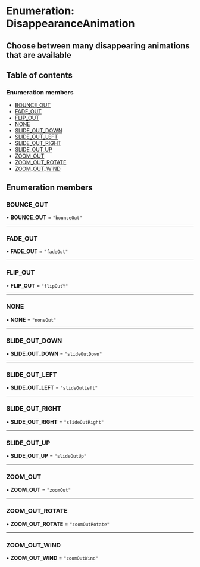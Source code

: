 # Enumeration: DisappearanceAnimation

## Choose between many disappearing animations that are available

## Table of contents

### Enumeration members

- [BOUNCE\_OUT](#/documentation/enum-DisappearanceAnimation#bounce_out)
- [FADE\_OUT](#/documentation/enum-DisappearanceAnimation#fade_out)
- [FLIP\_OUT](#/documentation/enum-DisappearanceAnimation#flip_out)
- [NONE](#/documentation/enum-DisappearanceAnimation#none)
- [SLIDE\_OUT\_DOWN](#/documentation/enum-DisappearanceAnimation#slide_out_down)
- [SLIDE\_OUT\_LEFT](#/documentation/enum-DisappearanceAnimation#slide_out_left)
- [SLIDE\_OUT\_RIGHT](#/documentation/enum-DisappearanceAnimation#slide_out_right)
- [SLIDE\_OUT\_UP](#/documentation/enum-DisappearanceAnimation#slide_out_up)
- [ZOOM\_OUT](#/documentation/enum-DisappearanceAnimation#zoom_out)
- [ZOOM\_OUT\_ROTATE](#/documentation/enum-DisappearanceAnimation#zoom_out_rotate)
- [ZOOM\_OUT\_WIND](#/documentation/enum-DisappearanceAnimation#zoom_out_wind)

## Enumeration members

### BOUNCE\_OUT

• **BOUNCE\_OUT** = `"bounceOut"`

___

### FADE\_OUT

• **FADE\_OUT** = `"fadeOut"`

___

### FLIP\_OUT

• **FLIP\_OUT** = `"flipOutY"`

___

### NONE

• **NONE** = `"noneOut"`

___

### SLIDE\_OUT\_DOWN

• **SLIDE\_OUT\_DOWN** = `"slideOutDown"`

___

### SLIDE\_OUT\_LEFT

• **SLIDE\_OUT\_LEFT** = `"slideOutLeft"`

___

### SLIDE\_OUT\_RIGHT

• **SLIDE\_OUT\_RIGHT** = `"slideOutRight"`

___

### SLIDE\_OUT\_UP

• **SLIDE\_OUT\_UP** = `"slideOutUp"`

___

### ZOOM\_OUT

• **ZOOM\_OUT** = `"zoomOut"`

___

### ZOOM\_OUT\_ROTATE

• **ZOOM\_OUT\_ROTATE** = `"zoomOutRotate"`

___

### ZOOM\_OUT\_WIND

• **ZOOM\_OUT\_WIND** = `"zoomOutWind"`
